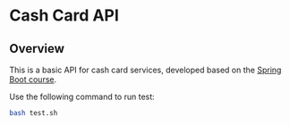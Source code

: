 # Cash Card API

## Overview

This is a basic API for cash card services, developed based on the [Spring Boot course](https://spring.academy/courses/building-a-rest-api-with-spring-boot).

Use the following command to run test:
```sh
bash test.sh
```
